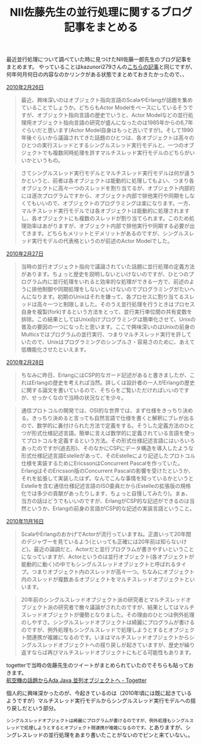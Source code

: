 ﻿---
layout: post
title: NII佐藤先生の並行処理に関するブログ記事をまとめる
tags: [Japanese]
type: article
description: "NII佐藤先生の並行処理に関するブログ記事をまとめる"
---

最近並行処理について調べていた時に見つけたNII佐藤一郎先生のブログ記事をまとめます。
やっていることはkazunori279さんの[こちらの記事](https://kazunori279.hatenablog.com/entry/20100301/1267405275)と同じですが、何年何月何日の内容なのかリンクがある状態でまとめておきたかったので、、

<!-- more -->

[2010年2月26日](http://home.att.ne.jp/sigma/satoh/diary/diary100331.html#20100226)

> 最近、興味深いのはオブジェクト指向言語のScalaやErlangが話題を集めていることでしょうか。どちらもActor Modelをベースにしているそうですが、オブジェクト指向言語の歴史でいうと、Actor Modelなどの並行処理用オブジェクト指向言語の研究が盛んになったのは1985年からの6,7年ぐらいだと思います(Actor Model自身はもっと古いですが)。そして1990年後ぐらいから議論されてきた話題のひとつは、各オブジェクトは高々のひとつの実行スレッドとするシングルスレッド実行モデルと、一つのオブジェクトでも複数同時処理を許すマルチスレッド実行モデルのどちらがいいかというもの。

> さてシングルスレッド実行モデルとマルチスレッド実行モデルは何が違うかというと、前者は各オブジェクトは能動的に処理してもよい、つまり各オブジェクトに高々一つのスレッドを割り当てるが、オブジェクト内部的には逐次プログラムですから、オブジェクト内部で排他実行や同期をしなくてもいいので、オブジェクトのプログラミングは楽になります。一方、マルチスレッド実行モデルでは各オブジェクトは能動的に処理されますし、各オブジェクトにも複数のスレッドが割り当てられます。このため処理効率はあがりますが、オブジェクト内部で排他実行や同期する必要が出てきます。どちらもメリットとデメリットがあるのですが、シングルスレッド実行モデルの代表格というのが前述のActor Modelでした。

[2010年2月27日](http://home.att.ne.jp/sigma/satoh/diary/diary100331.html#20100227)

> 当時の並行オブジェクト指向で議論されていた話題に並行処理の定義方法があります。ちょっと歴史を説明しないといけないのですが、ひとつのプログラム内に並行処理をいれると効率的な処理ができる一方で、前述のように排他制御や同期処理をしないといけないのでプログラミングがたいへんになります。初期のUnixはそれを嫌って、各プロセスに割り当てるスレッドは高々一つと制限しました。そのうえ並行処理を行うときはプロセス自身を複製(fork)するという方法をとって、並行実行単位間の共有変数を排除。この結果としてはUnix向けプログラミングは簡単化させて、Unixの普及の要因の一つになったと思います。ここで興味深いのはUnixの前身のMulticsではプログラムの並行実行、つまりマルチスレッド実行を許していたので、Unixはプログラミングのシンプルさ・容易さのために、あえて低機能化させたといえます。

[2010年2月28日](http://home.att.ne.jp/sigma/satoh/diary/diary100331.html#20100228)

> ちなみに昨日、ErlangにはCSP的なガード記述があると書きましたが、これはErlangの歴史を考えれば当然。詳しくは設計者の一人がErlangの歴史に関する論文を書いているので、そちらをご覧いただければいいのですが、せっかくなので当時の状況などを少々。

> 通信プロトコルの開発では、OSI的な世界では、まず仕様をきっちり決める。きっちり決めると言っても自然言語で仕様を書くと解釈にブレが出るので、数学的に裏付けられた方法で定義をする。そうした定義方法のひとつが形式仕様記述言語。簡単に言えば数学的に定義されている言語を使ってプロトコルを定義するという方法。その形式仕様記述言語にはいろいろあったのですが(過去形)、そのなかにCSPにデータ構造を導入したような形式仕様記述言語Estelleがあって、そのEstelleにより記述したプロトコル仕様を実装するためにEricssonはConcurrent Pascalを作っていた。ErlangはそのEricsson版のConcurrent Pascalの影響を受けたというか、それを拡張して実装したはず。なんでこんな事情を知っているかというとEstelleを含む通信仕様記述言語のISO委員だから(Estelleの拡張版の規格化では多少の貢献があったりします、ちょっと自慢してみたり)。まぁ、当方の話はどうでもいいのですが、ErlangがCSP的な記述ができるのは当然というか、Erlangの前身の言語がCSP的な記述の実装言語ということ。

[2010年11月16日](http://home.att.ne.jp/sigma/satoh/diary/diary101231.html)

> ScalaやErlangのおかげでActorが流行っていますね。正直いって20年間のデジャヴーを見ているよう(といっても正確には20年前は知らないけど)。最近の論調だと、Actorだと並行プログラムが書きやすいということになっていますが、Actorというのは並行オブジェクト(各オブジェクトが能動的に動く)の中でもシングルスレッドオブジェクトと呼ばれるタイプ。つまりオブジェクト内のスレッドが高々一つ。ちなみにオブジェクト内のスレッドが複数あるオブジェクトをマルチスレッドオブジェクトといいます。

> 20年前のシングルスレッドオブジェクト派の研究者とマルチスレッドオブジェクト派の研究者で散々議論がされたのですが、結果としてはマルチスレッドオブジェクトが優勢となりました。その理由のひとつは例外処理のしやすさ。シングルスレッドオブジェクトは綺麗にプログラムが書けるのですが、例外処理もシングルスレッドで処理しようとするとオブジェクト間連携が複雑になるのです。いまはマルチスレッドオブジェクトからシングルスレッドオブジェクトへの揺り戻しが起きていますが、歴史が繰り返すならば再びマルチスレッドオブジェクトにもどる可能性もあります。

togetterで当時の佐藤先生のツイートがまとめられていたのでそちらも貼っておきます。  
[航空機の話題からAda,Java,並列オブジェクトへ - Togetter](https://togetter.com/li/6948)


個人的に興味深かったのが、今起きているのは（2010年頃には既に起きているようですが）マルチスレッド実行モデルからシングルスレッド実行モデルへの揺り戻しだという部分。

`シングルスレッドオブジェクトは綺麗にプログラムが書けるのですが、例外処理もシングルスレッドで処理しようとするとオブジェクト間連携が複雑になるのです。`とありますが、シングレスレッドの並行処理をあまり書いたことがないのでピンと来ていない。。
